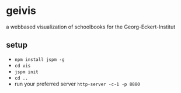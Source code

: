 # geivis

a webbased visualization of schoolbooks for the Georg-Eckert-Institut

## setup

- `npm install jspm -g`
- `cd vis`
- `jspm init`
- `cd ..`
- run your preferred server `http-server -c-1 -p 8880` 
